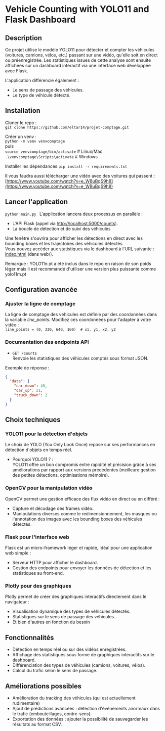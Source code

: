 # Vehicle Counting with YOLO11 and Flask Dashboard
## Description
Ce projet utilise le modèle YOLO11 pour détecter et compter les véhicules (voitures, camions, vélos, etc.) passant sur une vidéo, qu'elle soit en direct ou préenregistrée. Les statistiques issues de cette analyse sont ensuite affichées sur un dashboard interactif via une interface web développée avec Flask.
  
L'application différencie également :
- Le sens de passage des véhicules.
- Le type de véhicule détecté.

## Installation   
Cloner le repo :  
`git clone https://github.com/eltar14/projet-comptage.git`

Créer un venv :  
`python -m venv venvcomptage`  
puis  
`source venvcomptage/bin/activate`    # Linux/Mac  
`.\venvcomptage\Scripts\activate`      # Windows 

Installer les dépendances 
`pip install -r requirements.txt`  

Il vous faudra aussi télécharger une vidéo avec des voitures qui passent : 
[https://www.youtube.com/watch?v=e_WBuBqS9h8](https://www.youtube.com/watch?v=e_WBuBqS9h8)


## Lancer l'application 
`python main.py `
L'application lancera deux processus en parallèle :

- L'API Flask (appel via [http://localhost:5000/counts](http://localhost:5000/counts)).
- La boucle de détection et de suivi des véhicules

Une fenêtre s'ouvrira pour afficher les détections en direct avec les bounding boxes et les trajectoires des véhicules détectés.  
Vous pouvez accéder aux statistiques via le dashboard à l'URL suivante :
[index.html](web/index.html) (dans web/).

Remarque : YOLO11n.pt a été inclus dans le repo en raison de son poids léger mais il est recommandé d'utiliser une version plus puissante comme yolo11m.pt

## Configuration avancée
### Ajuster la ligne de comptage  
La ligne de comptage des véhicules est définie par des coordonnées dans la variable *line_points*. Modifiez ces coordonnées pour l'adapter à votre vidéo :  
`line_points = (0, 330, 640, 160)  # x1, y1, x2, y2`

### Documentation des endpoints API
- `GET /counts`  
Renvoie les statistiques des véhicules comptés sous format JSON.
  
Exemple de réponse :  
```json
{
  "data": {
    "car_down": 40,
    "car_up": 21,
    "truck_down": 2
  }
}
```


## Choix techniques  
### YOLO11 pour la détection d'objets
Le choix de YOLO (You Only Look Once) repose sur ses performances en détection d'objets en temps réel.

- Pourquoi YOLO11 ? :  
YOLO11 offre un bon compromis entre rapidité et précision grâce à ses améliorations par rapport aux versions précédentes (meilleure gestion des petites détections, optimisations mémoire).

### OpenCV pour la manipulation vidéo
OpenCV permet une gestion efficace des flux vidéo en direct ou en différé :  
- Capture et décodage des frames vidéo.
- Manipulations diverses comme le redimensionnement, les masques ou l'annotation des images avec les bounding boxes des véhicules détectés.


### Flask pour l'interface web
Flask est un micro-framework léger et rapide, idéal pour une application web simple :  
- Serveur HTTP pour afficher le dashboard.
- Gestion des endpoints pour envoyer les données de détection et les statistiques au front-end.

### Plotly pour des graphiques  
Plotly permet de créer des graphiques interactifs directement dans le navigateur :
- Visualisation dynamique des types de véhicules détectés.
- Statistiques sur le sens de passage des véhicules.
- Et bien d'autres en fonction du besoin  

## Fonctionnalités

- Détection en temps réel ou sur des vidéos enregistrées.
- Affichage des statistiques sous forme de graphiques interactifs sur le dashboard.
- Différenciation des types de véhicules (camions, voitures, vélos).
- Calcul du trafic selon le sens de passage.




## Améliorations possibles
- Amélioration du tracking des véhicules (qui est actuellement rudimentaire)
- Ajout de prédictions avancées : détection d'événements anormaux dans le trafic (embouteillages, contre-sens).
- Exportation des données : ajouter la possibilité de sauvegarder les résultats au format CSV.